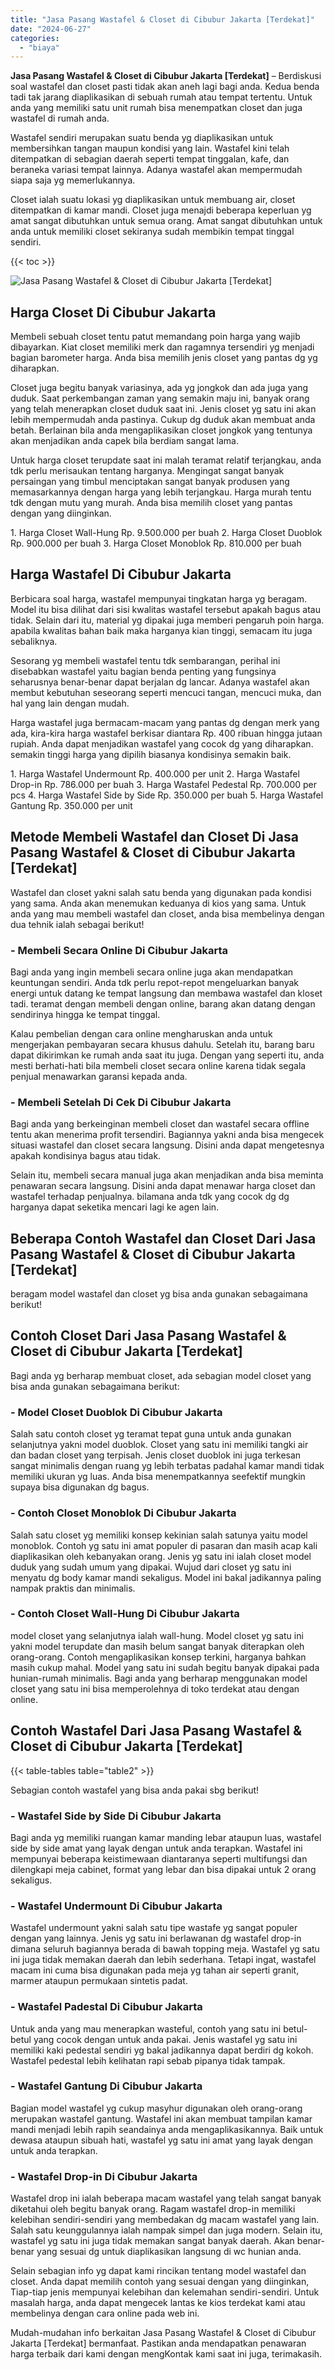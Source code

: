 ```yaml
---
title: "Jasa Pasang Wastafel & Closet di Cibubur Jakarta [Terdekat]"
date: "2024-06-27"
categories: 
  - "biaya"
---
```


**Jasa Pasang Wastafel & Closet di Cibubur Jakarta \[Terdekat\]** – Berdiskusi soal wastafel dan closet pasti tidak akan aneh lagi bagi anda. Kedua benda tadi tak jarang diaplikasikan di sebuah rumah atau tempat tertentu. Untuk anda yang memiliki satu unit rumah bisa menempatkan closet dan juga wastafel di rumah anda.

Wastafel sendiri merupakan suatu benda yg diaplikasikan untuk membersihkan tangan maupun kondisi yang lain. Wastafel kini telah ditempatkan di sebagian daerah seperti tempat tinggalan, kafe, dan beraneka variasi tempat lainnya. Adanya wastafel akan mempermudah siapa saja yg memerlukannya.

Closet ialah suatu lokasi yg diaplikasikan untuk membuang air, closet ditempatkan di kamar mandi. Closet juga menajdi beberapa keperluan yg amat sangat dibutuhkan untuk semua orang. Amat sangat dibutuhkan untuk anda untuk memiliki closet sekiranya sudah membikin tempat tinggal sendiri.

{{< toc >}}

![Jasa Pasang Wastafel & Closet di Cibubur Jakarta [Terdekat]](/images/wastafel-closet-murah47.png)

## Harga Closet Di Cibubur Jakarta

Membeli sebuah closet tentu patut memandang poin harga yang wajib dibayarkan. Kiat closet memiliki merk dan ragamnya tersendiri yg menjadi bagian barometer harga. Anda bisa memilih jenis closet yang pantas dg yg diharapkan.

Closet juga begitu banyak variasinya, ada yg jongkok dan ada juga yang duduk. Saat perkembangan zaman yang semakin maju ini, banyak orang yang telah menerapkan closet duduk saat ini. Jenis closet yg satu ini akan lebih mempermudah anda pastinya. Cukup dg duduk akan membuat anda betah. Berlainan bila anda mengaplikasikan closet jongkok yang tentunya akan menjadikan anda capek bila berdiam sangat lama.

Untuk harga closet terupdate saat ini malah teramat relatif terjangkau, anda tdk perlu merisaukan tentang harganya. Mengingat sangat banyak persaingan yang timbul menciptakan sangat banyak produsen yang memasarkannya dengan harga yang lebih terjangkau. Harga murah tentu tdk dengan mutu yang murah. Anda bisa memilih closet yang pantas dengan yang diinginkan.

1\. Harga Closet Wall-Hung Rp. 9.500.000 per buah 2. Harga Closet Duoblok Rp. 900.000 per buah 3. Harga Closet Monoblok Rp. 810.000 per buah

## Harga Wastafel Di Cibubur Jakarta

Berbicara soal harga, wastafel mempunyai tingkatan harga yg beragam. Model itu bisa dilihat dari sisi kwalitas wastafel tersebut apakah bagus atau tidak. Selain dari itu, material yg dipakai juga memberi pengaruh poin harga. apabila kwalitas bahan baik maka harganya kian tinggi, semacam itu juga sebaliknya.

Sesorang yg membeli wastafel tentu tdk sembarangan, perihal ini disebabkan wastafel yaitu bagian benda penting yang fungsinya seharusnya benar-benar dapat berjalan dg lancar. Adanya wastafel akan membut kebutuhan seseorang seperti mencuci tangan, mencuci muka, dan hal yang lain dengan mudah.

Harga wastafel juga bermacam-macam yang pantas dg dengan merk yang ada, kira-kira harga wastafel berkisar diantara Rp. 400 ribuan hingga jutaan rupiah. Anda dapat menjadikan wastafel yang cocok dg yang diharapkan. semakin tinggi harga yang dipilih biasanya kondisinya semakin baik.

1\. Harga Wastafel Undermount Rp. 400.000 per unit 2. Harga Wastafel Drop-in Rp. 786.000 per buah 3. Harga Wastafel Pedestal Rp. 700.000 per pcs 4. Harga Wastafel Side by Side Rp. 350.000 per buah 5. Harga Wastafel Gantung Rp. 350.000 per unit

## Metode Membeli Wastafel dan Closet Di Jasa Pasang Wastafel & Closet di Cibubur Jakarta \[Terdekat\]

Wastafel dan closet yakni salah satu benda yang digunakan pada kondisi yang sama. Anda akan menemukan keduanya di kios yang sama. Untuk anda yang mau membeli wastafel dan closet, anda bisa membelinya dengan dua tehnik ialah sebagai berikut!

### \- Membeli Secara Online Di Cibubur Jakarta

Bagi anda yang ingin membeli secara online juga akan mendapatkan keuntungan sendiri. Anda tdk perlu repot-repot mengeluarkan banyak energi untuk datang ke tempat langsung dan membawa wastafel dan kloset tadi. teramat dengan membeli dengan online, barang akan datang dengan sendirinya hingga ke tempat tinggal.

Kalau pembelian dengan cara online mengharuskan anda untuk mengerjakan pembayaran secara khusus dahulu. Setelah itu, barang baru dapat dikirimkan ke rumah anda saat itu juga. Dengan yang seperti itu, anda mesti berhati-hati bila membeli closet secara online karena tidak segala penjual menawarkan garansi kepada anda.

### \- Membeli Setelah Di Cek Di Cibubur Jakarta

Bagi anda yang berkeinginan membeli closet dan wastafel secara offline tentu akan menerima profit tersendiri. Bagiannya yakni anda bisa mengecek situasi wastafel dan closet secara langsung. Disini anda dapat mengetesnya apakah kondisinya bagus atau tidak.

Selain itu, membeli secara manual juga akan menjadikan anda bisa meminta penawaran secara langsung. Disini anda dapat menawar harga closet dan wastafel terhadap penjualnya. bilamana anda tdk yang cocok dg dg harganya dapat seketika mencari lagi ke agen lain.

## Beberapa Contoh Wastafel dan Closet Dari Jasa Pasang Wastafel & Closet di Cibubur Jakarta \[Terdekat\]

beragam model wastafel dan closet yg bisa anda gunakan sebagaimana berikut!

## Contoh Closet Dari Jasa Pasang Wastafel & Closet di Cibubur Jakarta \[Terdekat\]

Bagi anda yg berharap membuat closet, ada sebagian model closet yang bisa anda gunakan sebagaimana berikut:

### \- Model Closet Duoblok Di Cibubur Jakarta

Salah satu contoh closet yg teramat tepat guna untuk anda gunakan selanjutnya yakni model duoblok. Closet yang satu ini memiliki tangki air dan badan closet yang terpisah. Jenis closet duoblok ini juga terkesan sangat minimalis dengan ruang yg lebih terbatas padahal kamar mandi tidak memiliki ukuran yg luas. Anda bisa menempatkannya seefektif mungkin supaya bisa digunakan dg bagus.

### \- Contoh Closet Monoblok Di Cibubur Jakarta

Salah satu closet yg memiliki konsep kekinian salah satunya yaitu model monoblok. Contoh yg satu ini amat populer di pasaran dan masih acap kali diaplikasikan oleh kebanyakan orang. Jenis yg satu ini ialah closet model duduk yang sudah umum yang dipakai. Wujud dari closet yg satu ini menyatu dg body kamar mandi sekaligus. Model ini bakal jadikannya paling nampak praktis dan minimalis.

### \- Contoh Closet Wall-Hung Di Cibubur Jakarta

model closet yang selanjutnya ialah wall-hung. Model closet yg satu ini yakni model terupdate dan masih belum sangat banyak diterapkan oleh orang-orang. Contoh mengaplikasikan konsep terkini, harganya bahkan masih cukup mahal. Model yang satu ini sudah begitu banyak dipakai pada hunian-rumah minimalis. Bagi anda yang berharap menggunakan model closet yang satu ini bisa memperolehnya di toko terdekat atau dengan online.

## Contoh Wastafel Dari Jasa Pasang Wastafel & Closet di Cibubur Jakarta \[Terdekat\]

{{< table-tables table="table2" >}}

Sebagian contoh wastafel yang bisa anda pakai sbg berikut!

### \- Wastafel Side by Side Di Cibubur Jakarta

Bagi anda yg memiliki ruangan kamar manding lebar ataupun luas, wastafel side by side amat yang layak dengan untuk anda terapkan. Wastafel ini mempunyai beberapa keistimewaan diantaranya seperti multifungsi dan dilengkapi meja cabinet, format yang lebar dan bisa dipakai untuk 2 orang sekaligus.

### \- Wastafel Undermount Di Cibubur Jakarta

Wastafel undermount yakni salah satu tipe wastafe yg sangat populer dengan yang lainnya. Jenis yg satu ini berlawanan dg wastafel drop-in dimana seluruh bagiannya berada di bawah topping meja. Wastafel yg satu ini juga tidak memakan daerah dan lebih sederhana. Tetapi ingat, wastafel macam ini cuma bisa digunakan pada meja yg tahan air seperti granit, marmer ataupun permukaan sintetis padat.

### \- Wastafel Padestal Di Cibubur Jakarta

Untuk anda yang mau menerapkan wasteful, contoh yang satu ini betul-betul yang cocok dengan untuk anda pakai. Jenis wastafel yg satu ini memiliki kaki pedestal sendiri yg bakal jadikannya dapat berdiri dg kokoh. Wastafel pedestal lebih kelihatan rapi sebab pipanya tidak tampak.

### \- Wastafel Gantung Di Cibubur Jakarta

Bagian model wastafel yg cukup masyhur digunakan oleh orang-orang merupakan wastafel gantung. Wastafel ini akan membuat tampilan kamar mandi menjadi lebih rapih seandainya anda mengaplikasikannya. Baik untuk dewasa ataupun sibuah hati, wastafel yg satu ini amat yang layak dengan untuk anda terapkan.

### \- Wastafel Drop-in Di Cibubur Jakarta

Wastafel drop ini ialah beberapa macam wastafel yang telah sangat banyak diketahui oleh begitu banyak orang. Ragam wastafel drop-in memiliki kelebihan sendiri-sendiri yang membedakan dg macam wastafel yang lain. Salah satu keunggulannya ialah nampak simpel dan juga modern. Selain itu, wastafel yg satu ini juga tidak memakan sangat banyak daerah. Akan benar-benar yang sesuai dg untuk diaplikasikan langsung di wc hunian anda.

Selain sebagian info yg dapat kami rincikan tentang model wastafel dan closet. Anda dapat memilih contoh yang sesuai dengan yang diinginkan, Tiap-tiap jenis mempunyai kelebihan dan kelemahan sendiri-sendiri. Untuk masalah harga, anda dapat mengecek lantas ke kios terdekat kami atau membelinya dengan cara online pada web ini.

Mudah-mudahan info berkaitan Jasa Pasang Wastafel & Closet di Cibubur Jakarta \[Terdekat\] bermanfaat. Pastikan anda mendapatkan penawaran harga terbaik dari kami dengan mengKontak kami saat ini juga, terimakasih.
